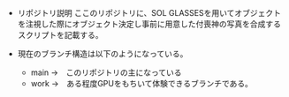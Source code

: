 - リポジトリ説明
  ここのリポジトリに、SOL GLASSESを用いてオブジェクトを注視した際にオブジェクト決定し事前に用意した付喪神の写真を合成するスクリプトを記載する。


- 現在のブランチ構造は以下のようになっている。
  - main →　このリポジトリの主になっている
  - work →　ある程度GPUをもちいて体験できるブランチである。
